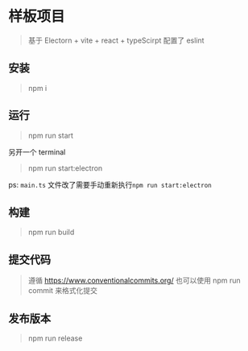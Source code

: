 # 样板项目

> 基于 Electorn + vite + react + typeScirpt
> 配置了 eslint

## 安装

> npm i

## 运行

> npm run start

另开一个 terminal

> npm run start:electron

ps: `main.ts` 文件改了需要手动重新执行`npm run start:electron`

## 构建

> npm run build

## 提交代码

> 遵循 https://www.conventionalcommits.org/
> 也可以使用 npm run commit 来格式化提交

## 发布版本

> npm run release
